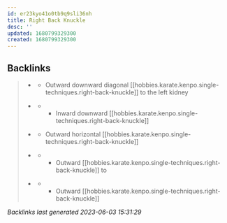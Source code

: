 ```yaml
---
id: er23kyo41o0tb9q9sli36nh
title: Right Back Knuckle
desc: ''
updated: 1680799329300
created: 1680799329300
---
```


## Backlinks

> - [](..\techniques\hobbies.karate.kenpo.techniques.leaping-crane.md)
>   - Outward downward diagonal [[hobbies.karate.kenpo.single-techniques.right-back-knuckle]] to the left kidney
>    
> - [](..\techniques\hobbies.karate.kenpo.techniques.shielding-hammer.md)
>   - - Inward downward [[hobbies.karate.kenpo.single-techniques.right-back-knuckle]]
>    
> - [](..\techniques\hobbies.karate.kenpo.techniques.twin-kimono.md)
>   - Outward horizontal [[hobbies.karate.kenpo.single-techniques.right-back-knuckle]]
>    
> - [](..\techniques\repeating-mace.md)
>   - - Outward [[hobbies.karate.kenpo.single-techniques.right-back-knuckle]] to
>    
> - [](..\techniques\reversing-mace.md)
>   - - Outward [[hobbies.karate.kenpo.single-techniques.right-back-knuckle]]

_Backlinks last generated 2023-06-03 15:31:29_
